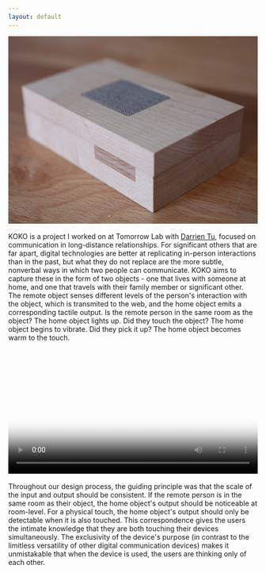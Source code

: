 ```yaml
---
layout: default
---
```


<div class="bodycontent">

<div class="media topimg">
<img src='img/Koko/Koko1.jpg'/>
</div>

KOKO is a project I worked on at Tomorrow Lab with <a id="link" href="http://www.imdarrien.com/">Darrien Tu</a>, focused on communication in long-distance relationships. For significant others that are far apart, digital technologies are better at replicating in-person interactions than in the past, but what they do not replace are the more subtle, nonverbal ways in which two people can communicate. KOKO aims to capture these in the form of two objects - one that lives with someone at home, and one that travels with their family member or significant other. The remote object senses different levels of the person's interaction with the object, which is transmited to the web, and the home object emits a corresponding tactile output. Is the remote person in the same room as the object? The home object lights up. Did they touch the object? The home object begins to vibrate. Did they pick it up? The home object becomes warm to the touch.

<div class="media" style="text-align:center">
	<video width="100%" controls poster="img/Koko/KokoRenderLabeled.jpg">
		<source src="video/citibike.mp4" type="video/mp4" />
	</video>
</div>

Throughout our design process, the guiding principle was that the scale of the input and output should be consistent. If the remote person is in the same room as their object, the home object's output should be noticeable at room-level. For a physical touch, the home object's output should only be detectable when it is also touched. This correspondence gives the users the intimate knowledge that they are both touching their devices simultaneously. The exclusivity of the device's purpose (in contrast to the limitless versatility of other digital communication devices) makes it unmistakable that when the device is used, the users are thinking only of each other.

</div>
